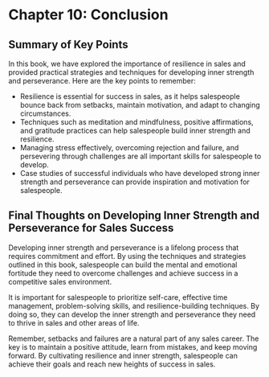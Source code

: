 Chapter 10: Conclusion
======================

Summary of Key Points
---------------------

In this book, we have explored the importance of resilience in sales and provided practical strategies and techniques for developing inner strength and perseverance. Here are the key points to remember:

* Resilience is essential for success in sales, as it helps salespeople bounce back from setbacks, maintain motivation, and adapt to changing circumstances.
* Techniques such as meditation and mindfulness, positive affirmations, and gratitude practices can help salespeople build inner strength and resilience.
* Managing stress effectively, overcoming rejection and failure, and persevering through challenges are all important skills for salespeople to develop.
* Case studies of successful individuals who have developed strong inner strength and perseverance can provide inspiration and motivation for salespeople.

Final Thoughts on Developing Inner Strength and Perseverance for Sales Success
------------------------------------------------------------------------------

Developing inner strength and perseverance is a lifelong process that requires commitment and effort. By using the techniques and strategies outlined in this book, salespeople can build the mental and emotional fortitude they need to overcome challenges and achieve success in a competitive sales environment.

It is important for salespeople to prioritize self-care, effective time management, problem-solving skills, and resilience-building techniques. By doing so, they can develop the inner strength and perseverance they need to thrive in sales and other areas of life.

Remember, setbacks and failures are a natural part of any sales career. The key is to maintain a positive attitude, learn from mistakes, and keep moving forward. By cultivating resilience and inner strength, salespeople can achieve their goals and reach new heights of success in sales.
